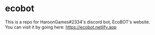 # ecobot
This is a repo for HaroonGames#2334's discord bot, EcoBOT's website. You can visit it by going here: https://ecobot.netlify.app
